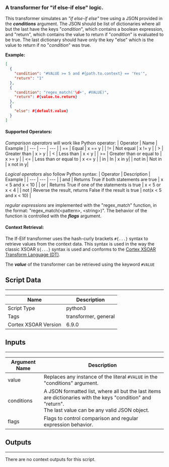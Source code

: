 ### A transformer for "if else-if else" logic.

This transformer simulates an *"if else-if else"* tree using a JSON provided in the ***conditions*** argument.
The JSON should be list of dictionaries where all but the last have the keys "*condition*", which contains a boolean expression, and "return", which contains the value to return if "*condition*" is evaluated to be true. The last dictionary should have only the key "else" which is the value to return if no "*condition*" was true.

**Example:**
```json
[
  {
    "condition": "#VALUE >= 5 and #{path.to.context} == 'Yes'",
    "return": "1"
  },
  {
    "condition": "regex_match('\d+', #VALUE)",
    "return": #{value.to.return}
  },
  {
    "else": #{default.value}
  }
]
```


#### Supported Operators:

*Comparison operators* will work like Python operator:
| Operator | Name | Example |
| --- | --- | --- |
| == | Equal | x == y |
| != | Not equal | x != y |
| > | Greater than | x > y |
| < | Less than | x < y |
| >= | Greater than or equal to | x >= y |
| <= | Less than or equal to | x <= y |
| in | In | x in y|
| not in | Not in | x not in y|

*Logical operators* also follow Python syntax:
| Operator | Description | Example |
| --- | --- | --- |
| and | Returns True if both statements are true | x < 5 and x < 10 |
| or | Returns True if one of the statements is true | x < 5 or x < 4 |
| not | Reverse the result, returns False if the result is true | not(x < 5 and x < 10) |

*regular expressions* are implemented with the "regex_match" function, in the format: "regex_match(\<pattern>, \<string>)". The behavior of the function is controlled with the ***flags*** argument. 

#### Context Retrieval:
The If-Elif transformer uses the hash-curly brackets `#{...}` syntax to retrieve values from the context data. This syntax is used in the way the classic XSOAR `${...}` syntax is used and conforms to the [Cortex XSOAR Transform Language (DT)](https://xsoar.pan.dev/docs/integrations/dt).

The ***value*** of the transformer can be retrieved using the keyword `#VALUE` 


## Script Data

---

| **Name** | **Description** |
| --- | --- |
| Script Type | python3 |
| Tags | transformer, general |
| Cortex XSOAR Version | 6.9.0 |

## Inputs

---

| **Argument Name** | **Description** |
| --- | --- |
| value | Replaces any instance of the literal `#VALUE` in the "conditions" argument. |
| conditions | A JSON formatted list, where all but the last items are dictionaries with the keys "condition" and "return".<br/>The last value can be any valid JSON object. |
| flags | Flags to control comparison and regular expression behavior. |

## Outputs

---
There are no context outputs for this script.
